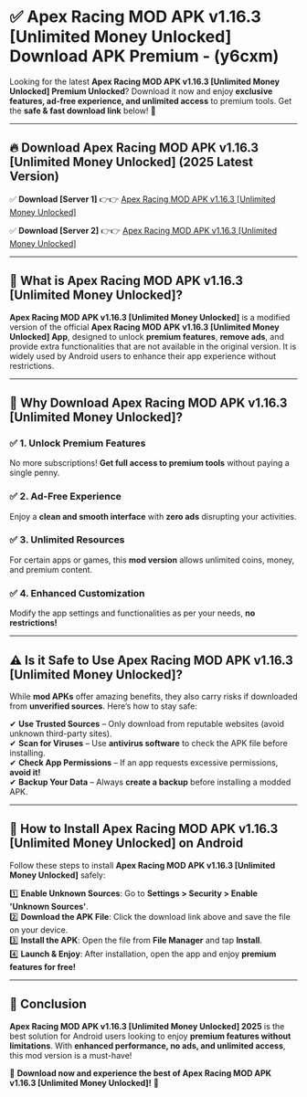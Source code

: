 
# ✅ Apex Racing MOD APK v1.16.3 [Unlimited Money Unlocked] Download APK Premium -  (y6cxm) 

Looking for the latest **Apex Racing MOD APK v1.16.3 [Unlimited Money Unlocked] Premium Unlocked**? Download it now and enjoy **exclusive features, ad-free experience, and unlimited access** to premium tools. Get the **safe & fast download link** below! 🚀

---

## 🔥 Download Apex Racing MOD APK v1.16.3 [Unlimited Money Unlocked] (2025 Latest Version)

✅ **Download [Server 1]** 👉👉 [Apex Racing MOD APK v1.16.3 [Unlimited Money Unlocked] ](https://apkcomod.com?title=Apex_Racing_MOD_APK_v1.16.3_[Unlimited_Money_Unlocked])  

✅ **Download [Server 2]** 👉👉 [Apex Racing MOD APK v1.16.3 [Unlimited Money Unlocked] ](https://apkcomod.com?title=Apex_Racing_MOD_APK_v1.16.3_[Unlimited_Money_Unlocked])  


---

## 📌 What is Apex Racing MOD APK v1.16.3 [Unlimited Money Unlocked]?

**Apex Racing MOD APK v1.16.3 [Unlimited Money Unlocked]** is a modified version of the official **Apex Racing MOD APK v1.16.3 [Unlimited Money Unlocked] App**, designed to unlock **premium features**, **remove ads**, and provide extra functionalities that are not available in the original version. It is widely used by Android users to enhance their app experience without restrictions.

---

## 🌟 Why Download Apex Racing MOD APK v1.16.3 [Unlimited Money Unlocked]?

### ✅ 1. Unlock Premium Features
No more subscriptions! **Get full access to premium tools** without paying a single penny.

### ✅ 2. Ad-Free Experience
Enjoy a **clean and smooth interface** with **zero ads** disrupting your activities.

### ✅ 3. Unlimited Resources
For certain apps or games, this **mod version** allows unlimited coins, money, and premium content.

### ✅ 4. Enhanced Customization
Modify the app settings and functionalities as per your needs, **no restrictions!**

---

## ⚠️ Is it Safe to Use Apex Racing MOD APK v1.16.3 [Unlimited Money Unlocked]?

While **mod APKs** offer amazing benefits, they also carry risks if downloaded from **unverified sources**. Here’s how to stay safe:

✔ **Use Trusted Sources** – Only download from reputable websites (avoid unknown third-party sites).  
✔ **Scan for Viruses** – Use **antivirus software** to check the APK file before installing.  
✔ **Check App Permissions** – If an app requests excessive permissions, **avoid it!**  
✔ **Backup Your Data** – Always **create a backup** before installing a modded APK.

---

## 📲 How to Install Apex Racing MOD APK v1.16.3 [Unlimited Money Unlocked] on Android

Follow these steps to install **Apex Racing MOD APK v1.16.3 [Unlimited Money Unlocked]** safely:

1️⃣ **Enable Unknown Sources**: Go to **Settings > Security > Enable 'Unknown Sources'**.  
2️⃣ **Download the APK File**: Click the download link above and save the file on your device.  
3️⃣ **Install the APK**: Open the file from **File Manager** and tap **Install**.  
4️⃣ **Launch & Enjoy**: After installation, open the app and enjoy **premium features for free!**

---

## 🚀 Conclusion

**Apex Racing MOD APK v1.16.3 [Unlimited Money Unlocked] 2025** is the best solution for Android users looking to enjoy **premium features without limitations**. With **enhanced performance, no ads, and unlimited access**, this mod version is a must-have!

🔻 **Download now and experience the best of Apex Racing MOD APK v1.16.3 [Unlimited Money Unlocked]!** 🔻


